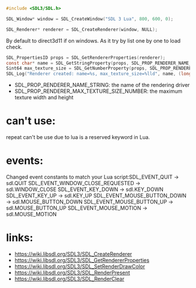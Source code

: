 

```c
#include <SDL3/SDL.h>
```

```c
SDL_Window* window = SDL_CreateWindow("SDL 3 Lua", 800, 600, 0);
```

```c
SDL_Renderer* renderer = SDL_CreateRenderer(window, NULL);
```
By default to direct3d11 if on windows. As it try by list one by one to load check.

```c
SDL_PropertiesID props = SDL_GetRendererProperties(renderer);
const char* name = SDL_GetStringProperty(props, SDL_PROP_RENDERER_NAME_STRING, "unknown");
Sint64 max_texture_size = SDL_GetNumberProperty(props, SDL_PROP_RENDERER_MAX_TEXTURE_SIZE_NUMBER, 0);
SDL_Log("Renderer created: name=%s, max_texture_size=%lld", name, (long long)max_texture_size);
```
 - SDL_PROP_RENDERER_NAME_STRING: the name of the rendering driver
 - SDL_PROP_RENDERER_MAX_TEXTURE_SIZE_NUMBER: the maximum texture width and height

# can't use:
repeat can't be use due to lua is a reserved keyword in Lua.

# events:
Changed event constants to match your Lua script:SDL_EVENT_QUIT → sdl.QUIT
SDL_EVENT_WINDOW_CLOSE_REQUESTED → sdl.WINDOW_CLOSE
SDL_EVENT_KEY_DOWN → sdl.KEY_DOWN
SDL_EVENT_KEY_UP → sdl.KEY_UP
SDL_EVENT_MOUSE_BUTTON_DOWN → sdl.MOUSE_BUTTON_DOWN
SDL_EVENT_MOUSE_BUTTON_UP → sdl.MOUSE_BUTTON_UP
SDL_EVENT_MOUSE_MOTION → sdl.MOUSE_MOTION

# links:
- https://wiki.libsdl.org/SDL3/SDL_CreateRenderer
- https://wiki.libsdl.org/SDL3/SDL_GetRendererProperties
- https://wiki.libsdl.org/SDL3/SDL_SetRenderDrawColor
- https://wiki.libsdl.org/SDL3/SDL_RenderPresent
- https://wiki.libsdl.org/SDL3/SDL_RenderClear

